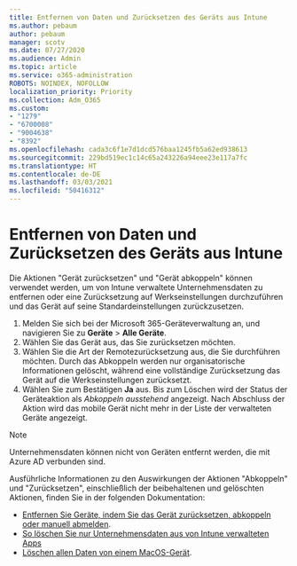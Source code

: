 ```yaml
---
title: Entfernen von Daten und Zurücksetzen des Geräts aus Intune
ms.author: pebaum
author: pebaum
manager: scotv
ms.date: 07/27/2020
ms.audience: Admin
ms.topic: article
ms.service: o365-administration
ROBOTS: NOINDEX, NOFOLLOW
localization_priority: Priority
ms.collection: Adm_O365
ms.custom:
- "1279"
- "6700008"
- "9004638"
- "8392"
ms.openlocfilehash: cada3c6f1e7d1dcd576baa1245fb5a62ed938613
ms.sourcegitcommit: 229bd519ec1c14c65a243226a94eee23e117a7fc
ms.translationtype: HT
ms.contentlocale: de-DE
ms.lasthandoff: 03/03/2021
ms.locfileid: "50416312"
---
```

# <a name="removing-data-and-wiping-devices-from-intune"></a>Entfernen von Daten und Zurücksetzen des Geräts aus Intune

Die Aktionen "Gerät zurücksetzen" und "Gerät abkoppeln" können verwendet werden, um von Intune verwaltete Unternehmensdaten zu entfernen oder eine Zurücksetzung auf Werkseinstellungen durchzuführen und das Gerät auf seine Standardeinstellungen zurückzusetzen.

1. Melden Sie sich bei der Microsoft 365-Geräteverwaltung an, und navigieren Sie zu **Geräte** > **Alle Geräte**.
2. Wählen Sie das Gerät aus, das Sie zurücksetzen möchten.
3. Wählen Sie die Art der Remotezurücksetzung aus, die Sie durchführen möchten. Durch das Abkoppeln werden nur organisatorische Informationen gelöscht, während eine vollständige Zurücksetzung das Gerät auf die Werkseinstellungen zurücksetzt.
4. Wählen Sie zum Bestätigen **Ja** aus. Bis zum Löschen wird der Status der Geräteaktion als *Abkoppeln ausstehend* angezeigt.
    Nach Abschluss der Aktion wird das mobile Gerät nicht mehr in der Liste der verwalteten Geräte angezeigt.

> [!NOTE]
> Unternehmensdaten können nicht von Geräten entfernt werden, die mit Azure AD verbunden sind. 

Ausführliche Informationen zu den Auswirkungen der Aktionen "Abkoppeln" und "Zurücksetzen", einschließlich der beibehaltenen und gelöschten Aktionen, finden Sie in der folgenden Dokumentation:

- [Entfernen Sie Geräte, indem Sie das Gerät zurücksetzen, abkoppeln oder manuell abmelden](https://docs.microsoft.com/mem/intune/remote-actions/devices-wipe).
- [So löschen Sie nur Unternehmensdaten aus von Intune verwalteten Apps](https://docs.microsoft.com/mem/intune/apps/apps-selective-wipe)
- [Löschen allen Daten von einem MacOS-Gerät](https://docs.microsoft.com/mem/intune/remote-actions/device-erase).